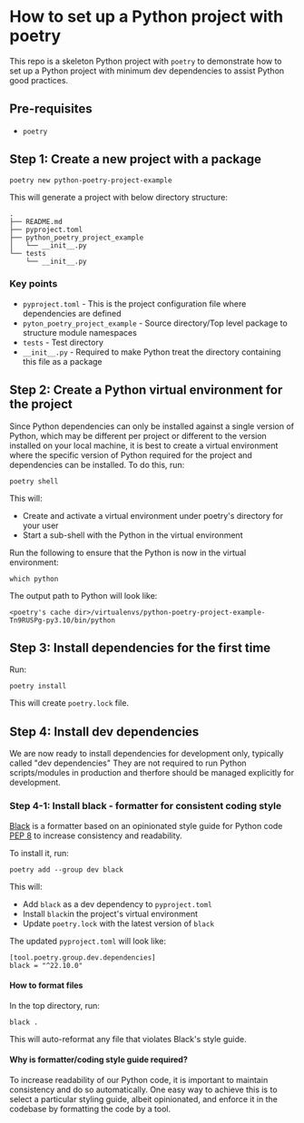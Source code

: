 # How to set up a Python project with poetry

This repo is a skeleton Python project with `poetry` to demonstrate how to set up a Python project with minimum dev dependencies to assist Python good practices.

## Pre-requisites

- `poetry`

## Step 1: Create a new project with a package

```
poetry new python-poetry-project-example
```

This will generate a project with below directory structure:

```
.
├── README.md
├── pyproject.toml
├── python_poetry_project_example
│   └── __init__.py
└── tests
    └── __init__.py
```

### Key points
- `pyproject.toml` - This is the project configuration file where dependencies are defined
- `pyton_poetry_project_example` - Source directory/Top level package to structure module namespaces
- `tests` - Test directory
- `__init__.py` - Required to make Python treat the directory containing this file as a package

## Step 2: Create a Python virtual environment for the project

Since Python dependencies can only be installed against a single version of Python, which may be different per project or different to the version installed on your local machine, it is best to create a virtual environment where the specific version of Python required for the project and dependencies can be installed. To do this, run:

```
poetry shell
```

This will:
- Create and activate a virtual environment under poetry's directory for your user
- Start a sub-shell with the Python in the virtual environment

Run the following to ensure that the Python is now in the virtual environment:
```
which python
```

The output path to Python will look like:

```
<poetry's cache dir>/virtualenvs/python-poetry-project-example-Tn9RUSPg-py3.10/bin/python
```

## Step 3: Install dependencies for the first time

Run:
```
poetry install
```

This will create `poetry.lock` file.

## Step 4: Install dev dependencies

We are now ready to install dependencies for development only, typically called "dev dependencies" They are not required to run Python scripts/modules in production and therfore should be managed explicitly for development.

### Step 4-1: Install black - formatter for consistent coding style

[Black](https://black.readthedocs.io/en/stable/the_black_code_style/index.html) is a formatter based on an opinionated style guide for Python code [PEP 8](https://peps.python.org/pep-0008/) to increase consistency and readability.

To install it, run:
```
poetry add --group dev black
```

This will:
- Add `black` as a dev dependency to `pyproject.toml`
- Install `black`in the project's virtual environment
- Update `poetry.lock` with the latest version of `black`

The updated `pyproject.toml` will look like:

```
[tool.poetry.group.dev.dependencies]
black = "^22.10.0"
```
#### How to format files
In the top directory, run:

```
black .
```

This will auto-reformat any file that violates Black's style guide.

#### Why is formatter/coding style guide required?
To increase readability of our Python code, it is important to maintain consistency and do so automatically. One easy way to achieve this is to select a particular styling guide, albeit opinionated, and enforce it in the codebase by formatting the code by a tool.
